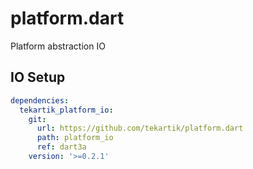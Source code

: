 # platform.dart

Platform abstraction IO

## IO Setup

```yaml
dependencies:
  tekartik_platform_io:
    git:
      url: https://github.com/tekartik/platform.dart
      path: platform_io
      ref: dart3a
    version: '>=0.2.1'
```
